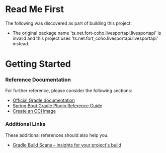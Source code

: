 # Read Me First
The following was discovered as part of building this project:

* The original package name 'ts.net.fort-coho.livesportapi.livesportapi' is invalid and this project uses 'ts.net.fort_coho.livesportapi.livesportapi' instead.

# Getting Started

### Reference Documentation
For further reference, please consider the following sections:

* [Official Gradle documentation](https://docs.gradle.org)
* [Spring Boot Gradle Plugin Reference Guide](https://docs.spring.io/spring-boot/3.5.0/gradle-plugin)
* [Create an OCI image](https://docs.spring.io/spring-boot/3.5.0/gradle-plugin/packaging-oci-image.html)

### Additional Links
These additional references should also help you:

* [Gradle Build Scans – insights for your project's build](https://scans.gradle.com#gradle)

